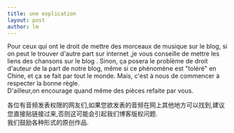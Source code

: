```yaml
---
title: une explication 
layout: post
author: lm
---
```

<p>Pour ceux qui ont le droit de mettre des morceaux de musique sur le blog, si on peut le trouver d'autre part sur internet ,je vous conseille de mettre les liens des chansons sur le blog . Sinon, ça posera le problème de droit d'auteur de la part de notre blog, même si ce phénomène est "toléré" en Chine, et ça se fait par tout le monde. Mais, c'est à nous de commencer à respecter la bonne règle.<br />
D'ailleur,on encourage quand même des pièces refaite par vous.</p>
<p>各位有音频发表权限的网友们,如果您欲发表的音频在网上其他地方可以找到,建议您直接贴链接过来,否则这可能会引起我们博客版权问题.<br />
我们鼓励各种形式的原创作品.</p>
